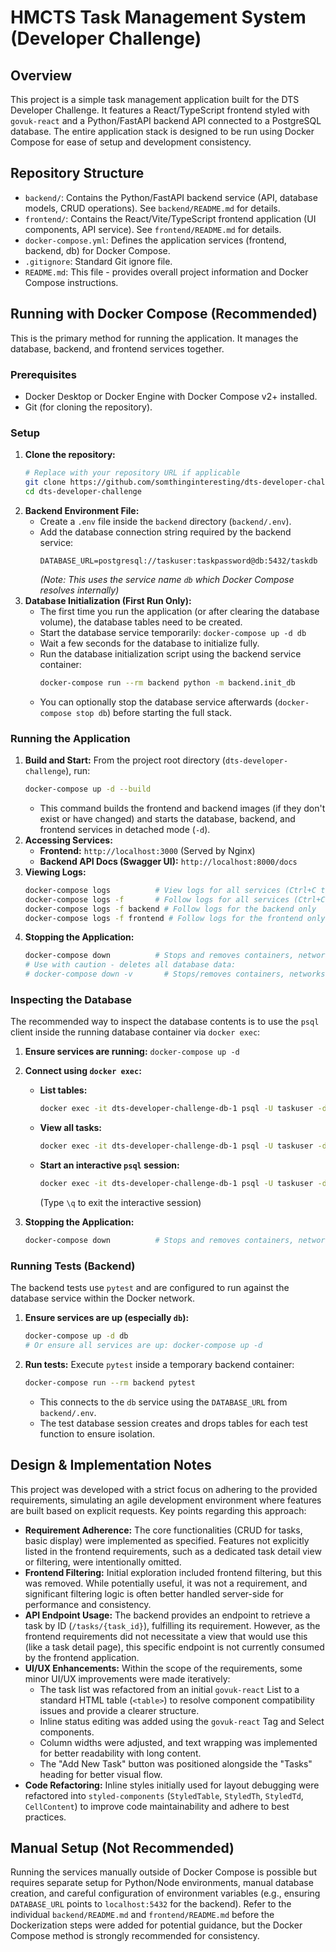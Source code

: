 # HMCTS Task Management System (Developer Challenge)

## Overview

This project is a simple task management application built for the DTS Developer Challenge. It features a React/TypeScript frontend styled with `govuk-react` and a Python/FastAPI backend API connected to a PostgreSQL database. The entire application stack is designed to be run using Docker Compose for ease of setup and development consistency.

## Repository Structure

- `backend/`: Contains the Python/FastAPI backend service (API, database models, CRUD operations). See `backend/README.md` for details.
- `frontend/`: Contains the React/Vite/TypeScript frontend application (UI components, API service). See `frontend/README.md` for details.
- `docker-compose.yml`: Defines the application services (frontend, backend, db) for Docker Compose.
- `.gitignore`: Standard Git ignore file.
- `README.md`: This file - provides overall project information and Docker Compose instructions.

## Running with Docker Compose (Recommended)

This is the primary method for running the application. It manages the database, backend, and frontend services together.

### Prerequisites

- Docker Desktop or Docker Engine with Docker Compose v2+ installed.
- Git (for cloning the repository).

### Setup

1.  **Clone the repository:**
    ```bash
    # Replace with your repository URL if applicable
    git clone https://github.com/somthinginteresting/dts-developer-challenge.git
    cd dts-developer-challenge
    ```
2.  **Backend Environment File:**
    - Create a `.env` file inside the `backend` directory (`backend/.env`).
    - Add the database connection string required by the backend service:
      ```dotenv
      DATABASE_URL=postgresql://taskuser:taskpassword@db:5432/taskdb
      ```
      _(Note: This uses the service name `db` which Docker Compose resolves internally)_
3.  **Database Initialization (First Run Only):**
    - The first time you run the application (or after clearing the database volume), the database tables need to be created.
    - Start the database service temporarily: `docker-compose up -d db`
    - Wait a few seconds for the database to initialize fully.
    - Run the database initialization script using the backend service container:
      ```bash
      docker-compose run --rm backend python -m backend.init_db
      ```
    - You can optionally stop the database service afterwards (`docker-compose stop db`) before starting the full stack.

### Running the Application

1.  **Build and Start:** From the project root directory (`dts-developer-challenge`), run:
    ```bash
    docker-compose up -d --build
    ```
    - This command builds the frontend and backend images (if they don't exist or have changed) and starts the database, backend, and frontend services in detached mode (`-d`).
2.  **Accessing Services:**
    - **Frontend:** `http://localhost:3000` (Served by Nginx)
    - **Backend API Docs (Swagger UI):** `http://localhost:8000/docs`
3.  **Viewing Logs:**
    ```bash
    docker-compose logs          # View logs for all services (Ctrl+C to stop)
    docker-compose logs -f       # Follow logs for all services (Ctrl+C to stop)
    docker-compose logs -f backend # Follow logs for the backend only
    docker-compose logs -f frontend # Follow logs for the frontend only
    ```
4.  **Stopping the Application:**
    ```bash
    docker-compose down          # Stops and removes containers, networks
    # Use with caution - deletes all database data:
    # docker-compose down -v       # Stops/removes containers, networks, AND volumes
    ```

### Inspecting the Database

The recommended way to inspect the database contents is to use the `psql` client inside the running database container via `docker exec`:

1.  **Ensure services are running:** `docker-compose up -d`
2.  **Connect using `docker exec`:**

    - **List tables:**
      ```bash
      docker exec -it dts-developer-challenge-db-1 psql -U taskuser -d taskdb -c "\dt"
      ```
    - **View all tasks:**
      ```bash
      docker exec -it dts-developer-challenge-db-1 psql -U taskuser -d taskdb -c "SELECT * FROM tasks;"
      ```
    - **Start an interactive `psql` session:**
      ```bash
      docker exec -it dts-developer-challenge-db-1 psql -U taskuser -d taskdb
      ```
      (Type `\q` to exit the interactive session)

3.  **Stopping the Application:**
    ```bash
    docker-compose down          # Stops and removes containers, networks
    ```

### Running Tests (Backend)

The backend tests use `pytest` and are configured to run against the database service within the Docker network.

1.  **Ensure services are up (especially `db`):**
    ```bash
    docker-compose up -d db
    # Or ensure all services are up: docker-compose up -d
    ```
2.  **Run tests:** Execute `pytest` inside a temporary backend container:
    ```bash
    docker-compose run --rm backend pytest
    ```
    - This connects to the `db` service using the `DATABASE_URL` from `backend/.env`.
    - The test database session creates and drops tables for each test function to ensure isolation.

## Design & Implementation Notes

This project was developed with a strict focus on adhering to the provided requirements, simulating an agile development environment where features are built based on explicit requests. Key points regarding this approach:

- **Requirement Adherence:** The core functionalities (CRUD for tasks, basic display) were implemented as specified. Features not explicitly listed in the frontend requirements, such as a dedicated task detail view or filtering, were intentionally omitted.
- **Frontend Filtering:** Initial exploration included frontend filtering, but this was removed. While potentially useful, it was not a requirement, and significant filtering logic is often better handled server-side for performance and consistency.
- **API Endpoint Usage:** The backend provides an endpoint to retrieve a task by ID (`/tasks/{task_id}`), fulfilling its requirement. However, as the frontend requirements did not necessitate a view that would use this (like a task detail page), this specific endpoint is not currently consumed by the frontend application.
- **UI/UX Enhancements:** Within the scope of the requirements, some minor UI/UX improvements were made iteratively:
  - The task list was refactored from an initial `govuk-react` List to a standard HTML table (`<table>`) to resolve component compatibility issues and provide a clearer structure.
  - Inline status editing was added using the `govuk-react` Tag and Select components.
  - Column widths were adjusted, and text wrapping was implemented for better readability with long content.
  - The "Add New Task" button was positioned alongside the "Tasks" heading for better visual flow.
- **Code Refactoring:** Inline styles initially used for layout debugging were refactored into `styled-components` (`StyledTable`, `StyledTh`, `StyledTd`, `CellContent`) to improve code maintainability and adhere to best practices.

## Manual Setup (Not Recommended)

Running the services manually outside of Docker Compose is possible but requires separate setup for Python/Node environments, manual database creation, and careful configuration of environment variables (e.g., ensuring `DATABASE_URL` points to `localhost:5432` for the backend). Refer to the individual `backend/README.md` and `frontend/README.md` before the Dockerization steps were added for potential guidance, but the Docker Compose method is strongly recommended for consistency.
